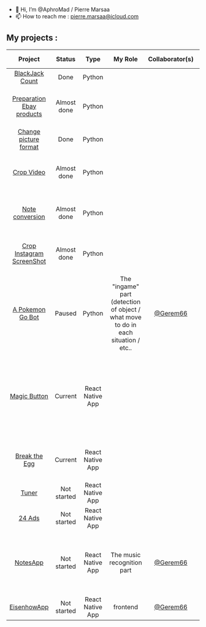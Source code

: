 - 👋 Hi, I’m @AphroMad / Pierre Marsaa
- 📫 How to reach me : pierre.marsaa@icloud.com


## My projects : 

| Project       | Status        | Type      | My Role | Collaborator(s) | Last comment |
|:-------------:|:-------------:|:---------:|:-------:|:---------------:|:------------:|       
| [BlackJack Count](https://github.com/AphroMad/Blackjack_count "BlackJack")                                      | Done   |  Python   |  |  |     | 
| [Preparation Ebay products](https://github.com/AphroMad/Prepa_photo_produit "Preparation Ebay products")        | Almost done   |  Python   |  |  |  Clean up the code and comment well   | 
| [Change picture format](https://github.com/AphroMad/JPG-to-PNG "Format")                                        | Done   |  Python   |  |  |     | 
| [Crop Video](https://github.com/AphroMad/Croping_video "CropVideo")                                             | Almost done   |  Python   |  |  |  Clean up the code and comment well   | 
| [Note conversion](https://github.com/AphroMad/Piano-Guitar-Ukulele-Conversion "Note conversion ")               | Almost done   |  Python   |  |  | Clean up the code and comment well  | 
| [Crop Instagram ScreenShot](https://github.com/AphroMad/Crop-Instagram "Crop Instagram ScreenShot")             | Almost done   |  Python   |  |  | Clean up the code and comment well  | 
| [A Pokemon Go Bot](https://github.com/AphroMad/PoGo-Adb "PoGo Bot")                                             | Paused   |  Python   | The "ingame" part (detection of object / what move to do in each situation / etc.. | [@Gerem66](https://github.com/Gerem66)  |  Need to learn a bit more about Machine Learning and object recognition  | 
| [Magic Button](https://github.com/AphroMad/Magic-Button "Magic Button")                                         | Current   |  React Native App  |  |  |  OK for ios and android, need to create .apk and .ipa and to see how we can put ads on the app  | 
| [Break the Egg](https://github.com/AphroMad/Break-the-Egg "Break the Egg")                                      | Current   |  React Native App   |  |  |  Know how to save data in the phone memory   | 
| [Tuner](https://github.com/AphroMad/Tuner "Click me")                                                           | Not started   |  React Native App   | |   |     | 
| [24 Ads](https://github.com/AphroMad/24Ads "Click me")                                                          | Not started   |  React Native App   |  |  |     |
| [NotesApp](https://github.com/Gerem66/NotesApp "Click me")                                                           | Not started   |  React Native App   | The music recognition part | [@Gerem66](https://github.com/Gerem66) |  Need to learn a bit more about how Fast Fourier Transform work   | 
| [EisenhowApp](https://github.com/Gerem66/EisenhowApp "Click me")                                                          | Not started   |  React Native App   | frontend |  [@Gerem66](https://github.com/Gerem66)  |     | 
